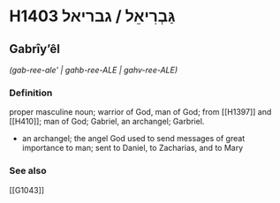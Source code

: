 # H1403 גַּבְרִיאֵל / גבריאל

## Gabrîyʼêl

_(gab-ree-ale' | ɡahb-ree-ALE | ɡahv-ree-ALE)_

### Definition

proper masculine noun; warrior of God, man of God; from [[H1397]] and [[H410]]; man of God; Gabriel, an archangel; Garbriel.

- an archangel; the angel God used to send messages of great importance to man; sent to Daniel, to Zacharias, and to Mary
### See also

[[G1043]]


